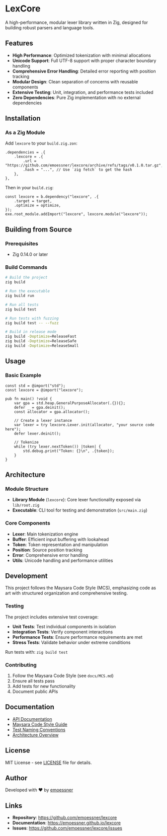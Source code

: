 # LexCore

A high-performance, modular lexer library written in Zig, designed for building robust parsers and language tools.

## Features

- **High Performance**: Optimized tokenization with minimal allocations
- **Unicode Support**: Full UTF-8 support with proper character boundary handling
- **Comprehensive Error Handling**: Detailed error reporting with position tracking
- **Modular Design**: Clean separation of concerns with reusable components
- **Extensive Testing**: Unit, integration, and performance tests included
- **Zero Dependencies**: Pure Zig implementation with no external dependencies

## Installation

### As a Zig Module

Add `lexcore` to your `build.zig.zon`:

```zig
.dependencies = .{
    .lexcore = .{
        .url = "https://github.com/emoessner/lexcore/archive/refs/tags/v0.1.0.tar.gz",
        .hash = "...", // Use `zig fetch` to get the hash
    },
},
```

Then in your `build.zig`:

```zig
const lexcore = b.dependency("lexcore", .{
    .target = target,
    .optimize = optimize,
});
exe.root_module.addImport("lexcore", lexcore.module("lexcore"));
```

## Building from Source

### Prerequisites

- Zig 0.14.0 or later

### Build Commands

```bash
# Build the project
zig build

# Run the executable
zig build run

# Run all tests
zig build test

# Run tests with fuzzing
zig build test -- --fuzz

# Build in release mode
zig build -Doptimize=ReleaseFast
zig build -Doptimize=ReleaseSafe
zig build -Doptimize=ReleaseSmall
```

## Usage

### Basic Example

```zig
const std = @import("std");
const lexcore = @import("lexcore");

pub fn main() !void {
    var gpa = std.heap.GeneralPurposeAllocator(.{}){};
    defer _ = gpa.deinit();
    const allocator = gpa.allocator();

    // Create a lexer instance
    var lexer = try lexcore.Lexer.init(allocator, "your source code here");
    defer lexer.deinit();

    // Tokenize
    while (try lexer.nextToken()) |token| {
        std.debug.print("Token: {}\n", .{token});
    }
}
```

## Architecture

### Module Structure

- **Library Module** (`lexcore`): Core lexer functionality exposed via `lib/root.zig`
- **Executable**: CLI tool for testing and demonstration (`src/main.zig`)

### Core Components

- **Lexer**: Main tokenization engine
- **Buffer**: Efficient input buffering with lookahead
- **Token**: Token representation and manipulation
- **Position**: Source position tracking
- **Error**: Comprehensive error handling
- **Utils**: Unicode handling and performance utilities

## Development

This project follows the Maysara Code Style (MCS), emphasizing code as art with structured organization and comprehensive testing.

### Testing

The project includes extensive test coverage:

- **Unit Tests**: Test individual components in isolation
- **Integration Tests**: Verify component interactions
- **Performance Tests**: Ensure performance requirements are met
- **Stress Tests**: Validate behavior under extreme conditions

Run tests with: `zig build test`

### Contributing

1. Follow the Maysara Code Style (see `docs/MCS.md`)
2. Ensure all tests pass
3. Add tests for new functionality
4. Document public APIs

## Documentation

- [API Documentation](https://emoessner.github.io/lexcore)
- [Maysara Code Style Guide](docs/MCS.md)
- [Test Naming Conventions](docs/TEST_NAMING_CONVENTIONS.md)
- [Architecture Overview](docs/LEXER_LIBRARY_PLAN.md)

## License

MIT License - see [LICENSE](LICENSE) file for details.

## Author

Developed with ❤️ by [emoessner](https://github.com/emoessner)

## Links

- **Repository**: https://github.com/emoessner/lexcore
- **Documentation**: https://emoessner.github.io/lexcore
- **Issues**: https://github.com/emoessner/lexcore/issues